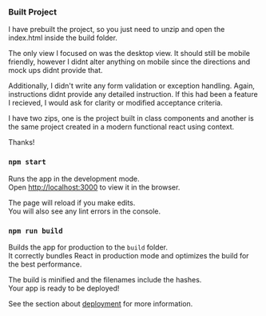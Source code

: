 ### Built Project

I have prebuilt the project, so you just need to unzip and open the index.html inside the build folder.

The only view I focused on was the desktop view. It should still be mobile friendly, however I didnt alter anything on mobile since the directions and mock ups didnt provide that.

Additionally, I didn't write any form validation or exception handling. Again, instructions didnt provide any detailed instruction. If this had been a feature I recieved, I would ask for clarity or modified acceptance criteria. 

I have two zips, one is the project built in class components and another is the same project created in a modern functional react using context.

Thanks!

### `npm start`

Runs the app in the development mode.\
Open [http://localhost:3000](http://localhost:3000) to view it in the browser.

The page will reload if you make edits.\
You will also see any lint errors in the console.

### `npm run build`

Builds the app for production to the `build` folder.\
It correctly bundles React in production mode and optimizes the build for the best performance.

The build is minified and the filenames include the hashes.\
Your app is ready to be deployed!

See the section about [deployment](https://facebook.github.io/create-react-app/docs/deployment) for more information.
